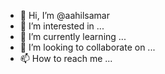 - 👋 Hi, I’m @aahilsamar
- 👀 I’m interested in ...
- 🌱 I’m currently learning ...
- 💞️ I’m looking to collaborate on ...
- 📫 How to reach me ...

<!---
aahilsamar/aahilsamar is a ✨ special ✨ repository because its `README.md` (this file) appears on your GitHub profile.
You can click the Preview link to take a look at your changes.
--->
